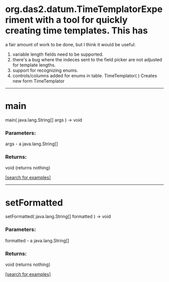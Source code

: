 # org.das2.datum.TimeTemplatorExperiment with a tool for quickly creating time templates.  This has 
 a fair amount of work to be done, but I think it would be useful:
 1. variable length fields need to be supported.
 2. there's a bug where the indeces sent to the field picker are not adjusted for template lengths.
 3. support for recognizing enums.
 4. controls/columns added for enums in table.
TimeTemplator( )
Creates new form TimeTemplator

***
<a name="main"></a>
# main
main( java.lang.String[] args ) &rarr; void



### Parameters:
args - a java.lang.String[]

### Returns:
void (returns nothing)


<a href="https://github.com/autoplot/dev/search?q=main&unscoped_q=main">[search for examples]</a>

***
<a name="setFormatted"></a>
# setFormatted
setFormatted( java.lang.String[] formatted ) &rarr; void



### Parameters:
formatted - a java.lang.String[]

### Returns:
void (returns nothing)


<a href="https://github.com/autoplot/dev/search?q=setFormatted&unscoped_q=setFormatted">[search for examples]</a>

